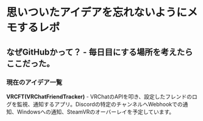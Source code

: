 # 思いついたアイデアを忘れないようにメモするレポ

## なぜGitHubかって？ - 毎日目にする場所を考えたらここだった。

### 現在のアイデア一覧
**VRCFT(VRChatFriendTracker)** - VRChatのAPIを叩き、設定したフレンドのログを監視、通知するアプリ。Discordの特定のチャンネルへWebhookでの通知、Windowsへの通知、SteamVRのオーバーレイを予定しています。
